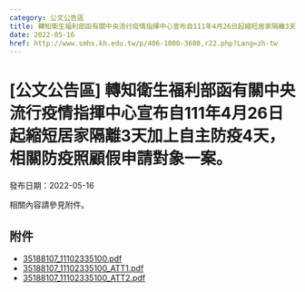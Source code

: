 ```yaml
---
category: 公文公告區
title: 轉知衛生福利部函有關中央流行疫情指揮中心宣布自111年4月26日起縮短居家隔離3天加上自主防疫4天，相關防疫照顧假申請對象一案。
date: 2022-05-16
href: http://www.smhs.kh.edu.tw/p/406-1000-3680,r22.php?Lang=zh-tw
---
```


# [公文公告區] 轉知衛生福利部函有關中央流行疫情指揮中心宣布自111年4月26日起縮短居家隔離3天加上自主防疫4天，相關防疫照顧假申請對象一案。

發布日期：2022-05-16

相關內容請參見附件。

## 附件

- [35188107_11102335100.pdf](https://www.smhs.kh.edu.tw/var/file/0/1000/attach/91/pta_3455_3270537_91517.pdf)
- [35188107_11102335100_ATT1.pdf](https://www.smhs.kh.edu.tw/var/file/0/1000/attach/91/pta_3456_7380265_91518.pdf)
- [35188107_11102335100_ATT2.pdf](https://www.smhs.kh.edu.tw/var/file/0/1000/attach/91/pta_3457_585049_91518.pdf)

